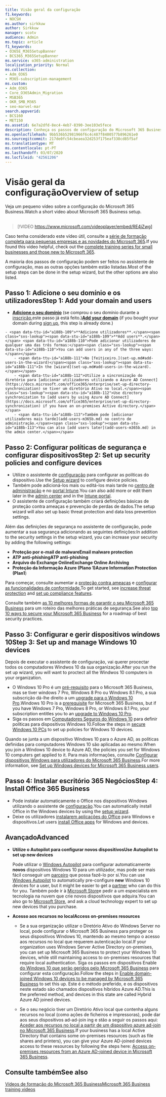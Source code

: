 ```yaml
---
title: Visão geral da configuração
f1.keywords:
- NOCSH
ms.author: sirkkuw
author: Sirkkuw
manager: scotv
audience: Admin
ms.topic: article
f1_keywords:
- O365E_M365SetupBanner
- BCS365_M365SetupBanner
ms.service: o365-administration
localization_priority: Normal
ms.collection:
- Adm_O365
- M365-subscription-management
ms.custom:
- Adm_O365
- Core_O365Admin_Migration
- MSB365
- OKR_SMB_M365
- seo-marvel-mar
search.appverid:
- BCS160
- MET150
ms.assetid: 6e7a2dfd-8ec4-4eb7-8390-3ee103e5fece
description: Conheça os passos de configuração do Microsoft 365 Business, desde a subscrição, à adição de um domínio e utilizadores, à configuração de políticas de segurança, e muito mais.
ms.openlocfilehash: 9bb536b52981966f6c4c487f8400577b896261e0
ms.sourcegitcommit: 217de0fc54cbeaea32d253f175eaf338cd85f5af
ms.translationtype: MT
ms.contentlocale: pt-PT
ms.lasthandoff: 03/07/2020
ms.locfileid: "42561206"
---
```

# <a name="overview-of-setup"></a><span data-ttu-id="a188b-103">Visão geral da configuração</span><span class="sxs-lookup"><span data-stu-id="a188b-103">Overview of setup</span></span>

<span data-ttu-id="a188b-104">Veja um pequeno vídeo sobre a configuração do Microsoft 365 Business.</span><span class="sxs-lookup"><span data-stu-id="a188b-104">Watch a short video about Microsoft 365 Business setup.</span></span><br><br>

> [!VIDEO https://www.microsoft.com/videoplayer/embed/RE4jZwg] 

<span data-ttu-id="a188b-105">Caso tenha considerado este vídeo útil, consulte a [série de formação completa para pequenas empresas e as novidades do Microsoft 365](https://support.office.com/article/6ab4bbcd-79cf-4000-a0bd-d42ce4d12816).</span><span class="sxs-lookup"><span data-stu-id="a188b-105">If you found this video helpful, check out the [complete training series for small businesses and those new to Microsoft 365](https://support.office.com/article/6ab4bbcd-79cf-4000-a0bd-d42ce4d12816).</span></span>

<span data-ttu-id="a188b-106">A maioria dos passos de configuração podem ser feitos no assistente de configuração, mas as outras opções também estão listadas.</span><span class="sxs-lookup"><span data-stu-id="a188b-106">Most of the setup steps can be done in the setup wizard, but the other options are also listed.</span></span>

## <a name="step-1-add-your-domain-and-users"></a><span data-ttu-id="a188b-107">Passo 1: Adicione o seu domínio e os utilizadores</span><span class="sxs-lookup"><span data-stu-id="a188b-107">Step 1: Add your domain and users</span></span>

   - <span data-ttu-id="a188b-108">**[Adicione o seu domínio](set-up.md#add-your-domain-to-personalize-sign-in)** (se comprou o seu domínio durante a [inscrição,](sign-up.md)este passo já está feito.)</span><span class="sxs-lookup"><span data-stu-id="a188b-108">**[Add your domain](set-up.md#add-your-domain-to-personalize-sign-in)** (if you bought your domain during [sign up](sign-up.md), this step is already done.)</span></span>

    - <span data-ttu-id="a188b-109">**Adicione utilizadores**.</span><span class="sxs-lookup"><span data-stu-id="a188b-109">**Add users**.</span></span> <span data-ttu-id="a188b-110">Pode adicionar utilizadores de qualquer uma das três formas:</span><span class="sxs-lookup"><span data-stu-id="a188b-110">You can add users in any of the three ways:</span></span>
        - <span data-ttu-id="a188b-111">No [feiticeiro.](set-up.md#add-users-in-the-wizard)</span><span class="sxs-lookup"><span data-stu-id="a188b-111">In the [wizard](set-up.md#add-users-in-the-wizard).</span></span>
        - <span data-ttu-id="a188b-112">Utilize a sincronização do diretório para [adicionar utilizadores utilizando o Azure AD Connect](https://docs.microsoft.com/office365/enterprise/set-up-directory-synchronization) se tiver um diretório Ativo no local.</span><span class="sxs-lookup"><span data-stu-id="a188b-112">Use directory synchronization to [add users by using Azure AD Connect](https://docs.microsoft.com/office365/enterprise/set-up-directory-synchronization) if you have an on-premises Active directory.</span></span>
        - <span data-ttu-id="a188b-113">Também pode [adicionar utilizadores mais tarde](add-users-m365b.md) no centro de administração.</span><span class="sxs-lookup"><span data-stu-id="a188b-113">You can also [add users later](add-users-m365b.md) in the admin center.</span></span>
## <a name="step-2-set-up-security-policies-and-configure-devices"></a><span data-ttu-id="a188b-114">Passo 2: Configurar políticas de segurança e configurar dispositivos</span><span class="sxs-lookup"><span data-stu-id="a188b-114">Step 2: Set up security policies and configure devices</span></span> 

  - <span data-ttu-id="a188b-115">Utilize o assistente de [configuração](set-up.md#protect-your-organization) para configurar as políticas do dispositivo.</span><span class="sxs-lookup"><span data-stu-id="a188b-115">Use the [Setup wizard](set-up.md#protect-your-organization) to configure device policies.</span></span> 
  - <span data-ttu-id="a188b-116">Também pode adicioná-los mais ou editá-los mais tarde no [centro de administração](view-policies-and-devices.md) e no [portal Intune](https://docs.microsoft.com/intune/tutorial-walkthrough-intune-portal).</span><span class="sxs-lookup"><span data-stu-id="a188b-116">You can also add more or edit them later in the [admin center](view-policies-and-devices.md) and in the [Intune portal](https://docs.microsoft.com/intune/tutorial-walkthrough-intune-portal).</span></span>
  - <span data-ttu-id="a188b-117">O assistente de configuração também criará definições básicas de proteção contra ameaças e prevenção de perdas de dados.</span><span class="sxs-lookup"><span data-stu-id="a188b-117">The setup wizard will also set up basic threat protection and data loss prevention settings.</span></span>
  
  <span data-ttu-id="a188b-118">Além das definições de segurança no assistente de configuração, pode aumentar a sua segurança adicionando as seguintes definições:</span><span class="sxs-lookup"><span data-stu-id="a188b-118">In addition to the security settings in the setup wizard, you can increase your security by adding the following settings:</span></span>

- <span data-ttu-id="a188b-119">**Proteção por e-mail de malware**</span><span class="sxs-lookup"><span data-stu-id="a188b-119">**Email malware protection**</span></span>
- <span data-ttu-id="a188b-120">**ATP anti-phishing**</span><span class="sxs-lookup"><span data-stu-id="a188b-120">**ATP anti-phishing**</span></span>
- <span data-ttu-id="a188b-121">**Arquivo do Exchange Online**</span><span class="sxs-lookup"><span data-stu-id="a188b-121">**Exchange Online Archiving**</span></span>
- <span data-ttu-id="a188b-122">**Proteção da Informação Azure (Plano 1)**</span><span class="sxs-lookup"><span data-stu-id="a188b-122">**Azure Information Protection (Plan1**)</span></span>

<span data-ttu-id="a188b-123">Para começar, consulte aumentar a [proteção contra ameaças](increase-threat-protection.md) e [configurar as funcionalidades de conformidade.](set-up-compliance.md)</span><span class="sxs-lookup"><span data-stu-id="a188b-123">To get started, see [increase threat protection](increase-threat-protection.md) and [set up compliance features](set-up-compliance.md).</span></span>

<span data-ttu-id="a188b-124">Consulte também [as 10 melhores formas de garantir o seu Microsoft 365 Business](https://docs.microsoft.com/office365/admin/security-and-compliance/secure-your-business-data) para um roteiro das melhores práticas de segurança.</span><span class="sxs-lookup"><span data-stu-id="a188b-124">See also [top 10 ways to secure your Microsoft 365 Business](https://docs.microsoft.com/office365/admin/security-and-compliance/secure-your-business-data) for a roadmap of best security practices.</span></span>

## <a name="step-3-set-up-and-manage-windows-10-devices"></a><span data-ttu-id="a188b-125">Passo 3: Configurar e gerir dispositivos windows 10</span><span class="sxs-lookup"><span data-stu-id="a188b-125">Step 3: Set up and manage Windows 10 devices</span></span>

<span data-ttu-id="a188b-126">Depois de executar o assistente de configuração, vai querer procectar todos os computadores Windwos 10 da sua organização.</span><span class="sxs-lookup"><span data-stu-id="a188b-126">After you run the set up wizard, you will want to proctect all the Windwos 10 computers in your organization.</span></span>
  
- <span data-ttu-id="a188b-127">O Windows 10 Pro é um [pré-requisito](pre-requisites-for-data-protection.md) para o Microsoft 365 Business, mas se tiver windows 7 Pro, Windows 8 Pro ou Windows 8.1 Pro, a sua subscrição dá-lhe direito a um [upgrade para o Windows 10 Pro](https://docs.microsoft.com/microsoft-365/business/upgrade-to-windows-pro-creators-update).</span><span class="sxs-lookup"><span data-stu-id="a188b-127">Windows 10 Pro is a [prerequisite](pre-requisites-for-data-protection.md) for Microsoft 365 Business, but if you have Windows 7 Pro, Windows 8 Pro, or Windows 8.1 Pro, your subscription entitles you to an [upgrade to  Windows 10 Pro](https://docs.microsoft.com/microsoft-365/business/upgrade-to-windows-pro-creators-update).</span></span>
- <span data-ttu-id="a188b-128">Siga os passos em [Computadores Seguros do Windows 10](secure-win-10-pcs.md) para definir políticas para dispositivos Windows 10.</span><span class="sxs-lookup"><span data-stu-id="a188b-128">Follow the steps in [secure Windows 10 PCs](secure-win-10-pcs.md) to set up policies for Windows 10 devices.</span></span>

<span data-ttu-id="a188b-129">Quando se junta a um dispositivo Windows 10 para o Azure AD, as políticas definidas para computadores Windows 10 são aplicadas ao mesmo.</span><span class="sxs-lookup"><span data-stu-id="a188b-129">When you join a Windows 10 device to Azure AD, the policies you set for Windows 10 computers get applied to it.</span></span> <span data-ttu-id="a188b-130">Para mais informações, consulte [Configurar dispositivos Windows para utilizadores do Microsoft 365 Business](set-up-windows-devices.md).</span><span class="sxs-lookup"><span data-stu-id="a188b-130">For more information, see [Set up Windows devices for Microsoft 365 Business users](set-up-windows-devices.md).</span></span>

## <a name="step-4-install-office-365-business"></a><span data-ttu-id="a188b-131">Passo 4: Instalar escritório 365 Negócios</span><span class="sxs-lookup"><span data-stu-id="a188b-131">Step 4: Install Office 365 Business</span></span>
- <span data-ttu-id="a188b-132">Pode instalar automaticamente o Office nos dispositivos Windows utilizando o assistente de [configuração](set-up.md#deploy-office-365-client-apps).</span><span class="sxs-lookup"><span data-stu-id="a188b-132">You can automatically install Office in the Windows devices by using the [setup wizard](set-up.md#deploy-office-365-client-apps).</span></span>
- <span data-ttu-id="a188b-133">Deixe os utilizadores [instalarem aplicações do Office](https://docs.microsoft.com/office365/admin/setup/install-applications) para Windows e dispositivos.</span><span class="sxs-lookup"><span data-stu-id="a188b-133">Let users [install Office apps](https://docs.microsoft.com/office365/admin/setup/install-applications) for Windows and devices.</span></span>
     
## <a name="advanced"></a><span data-ttu-id="a188b-134">Avançado</span><span class="sxs-lookup"><span data-stu-id="a188b-134">Advanced</span></span>
- <span data-ttu-id="a188b-135">**Utilize o Autopilot para configurar novos dispositivos**</span><span class="sxs-lookup"><span data-stu-id="a188b-135">**Use Autopilot to set up new devices**</span></span>
            
     <span data-ttu-id="a188b-136">Pode utilizar o [Windows Autopilot](add-autopilot-devices-and-profile.md) para configurar automaticamente **novos** dispositivos Windows 10 para um utilizador, mas pode ser mais fácil conseguir um [parceiro](https://www.microsoft.com/solution-providers/search) que possa fazê-lo por si.</span><span class="sxs-lookup"><span data-stu-id="a188b-136">You can use [Windows Autopilot](add-autopilot-devices-and-profile.md) to automatically pre-configure **new** Windows 10 devices for a user, but it might be easier to get a [partner](https://www.microsoft.com/solution-providers/search) who can do this for you.</span></span> <span data-ttu-id="a188b-137">Também pode ir à [Microsoft Store](https://go.microsoft.com/fwlink/?linkid=874598)e pedir a um especialista em tecnologia na nuvem que crie novos dispositivos que adquira.</span><span class="sxs-lookup"><span data-stu-id="a188b-137">You can also go to [Microsoft Store](https://go.microsoft.com/fwlink/?linkid=874598), and ask a cloud technology expert to set up new devices that you purchase.</span></span>

- <span data-ttu-id="a188b-138">**Acesso aos recursos no local**</span><span class="sxs-lookup"><span data-stu-id="a188b-138">**Access on-premises resources**</span></span>

     - <span data-ttu-id="a188b-139">Se a sua organização utilizar o Diretório Ativo do Windows Server no local, pode configurar o Microsoft 365 Business para proteger os seus dispositivos Windows 10, mantendo ao mesmo tempo o acesso aos recursos no local que requerem autenticação local.</span><span class="sxs-lookup"><span data-stu-id="a188b-139">If your organization uses Windows Server Active Directory on-premises, you can set up Microsoft 365 Business to protect your Windows 10 devices, while still maintaining access to on-premises resources that require local authentication.</span></span> <span data-ttu-id="a188b-140">Siga os passos em dispositivos Enable [do Windows 10 que serão geridos pelo Microsoft 365 Business](manage-windows-devices.md) para configurar esta configuração.</span><span class="sxs-lookup"><span data-stu-id="a188b-140">Follow the steps in [Enable domain-joined Windows 10 devices to be managed by Microsoft 365 Business](manage-windows-devices.md) to set this up.</span></span> <span data-ttu-id="a188b-141">Este é o método preferido, e os dispositivos neste estado são chamados dispositivos híbridos Azure AD.</span><span class="sxs-lookup"><span data-stu-id="a188b-141">This is the preferred method, and devices in this state are called Hybrid Azure AD joined devices.</span></span>

    - <span data-ttu-id="a188b-142">Se o seu negócio tiver um Diretório Ativo local que contenha alguns recursos no local (como ações de ficheiros e impressoras), pode dar aos seus dispositivos ad-ad-join ing e stão a seguir os passos aqui: [Aceder aos recursos no local a partir de um dispositivo azure ad-join no Microsoft 365 Business](access-resources.md).</span><span class="sxs-lookup"><span data-stu-id="a188b-142">If your business has a local Active Directory that contains some on-premises resources (such as file shares and printers), you can give your Azure AD-joined devices access to these resources by following the steps here: [Access on-premises resources from an Azure AD-joined device in Microsoft 365 Business](access-resources.md).</span></span>

## <a name="see-also"></a><span data-ttu-id="a188b-143">Consulte também</span><span class="sxs-lookup"><span data-stu-id="a188b-143">See also</span></span>

[<span data-ttu-id="a188b-144">Vídeos de formação do Microsoft 365 Business</span><span class="sxs-lookup"><span data-stu-id="a188b-144">Microsoft 365 Business training videos</span></span>](https://support.office.com/article/6ab4bbcd-79cf-4000-a0bd-d42ce4d12816)
